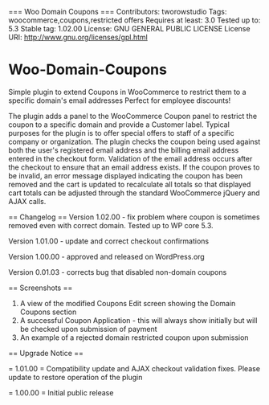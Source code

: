 === Woo Domain Coupons ===
Contributors: tworowstudio
Tags: woocommerce,coupons,restricted offers
Requires at least: 3.0
Tested up to: 5.3
Stable tag: 1.02.00
License: GNU GENERAL PUBLIC LICENSE
License URI: http://www.gnu.org/licenses/gpl.html


# Woo-Domain-Coupons
Simple plugin to extend Coupons in WooCommerce to restrict them to a specific domain's email addresses Perfect for employee discounts!


The plugin adds a panel to the WooCommerce Coupon panel to restrict the coupon to a specific domain and provide a Customer label.
Typical purposes for the plugin is to offer special offers to staff of a specific company or organization. The plugin checks the
coupon being used against both the user's registered email address and the billing email address entered in the checkout form.
Validation of the email address occurs after the checkout to ensure that an email address exists. If the coupon proves to be invalid,
an error message displayed indicating the coupon has been removed and the cart is updated to recalculate all totals so that displayed
cart totals can be adjusted through the standard WooCommerce jQuery and AJAX calls.

== Changelog ==
Version 1.02.00 - fix problem where coupon is sometimes removed even with correct domain. Tested up to WP core 5.3.

Version 1.01.00 - update and correct checkout confirmations

Version 1.00.00 - approved and released on WordPress.org

Version 0.01.03 - corrects bug that disabled non-domain coupons

== Screenshots ==

1. A view of the modified Coupons Edit screen showing the Domain Coupons section
2. A successful Coupon Application - this will always show initially but will be checked upon submission of payment
3. An example of a rejected domain restricted coupon upon submission

== Upgrade Notice ==

= 1.01.00 =
Compatibility update and AJAX checkout validation fixes. Please update to restore operation of the plugin

= 1.00.00 =
Initial public release
